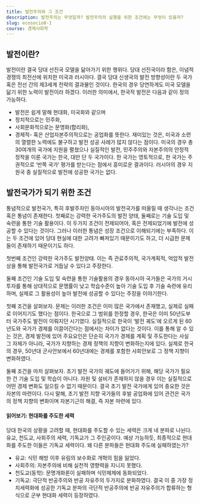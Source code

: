 ```yaml
---
title: 발전주의와 그 조건
description: 발전주의는 무엇일까? 발전주의의 실행을 위한 조건에는 무엇이 있을까?
slug: ecosocio8-1
course: 경제사회학
---
```


## 발전이란?
발전이란 결국 당대 선진국 모델을 닮아가기 위한 행위다. 당대 선진국이라 함은, 이념적 경쟁의 최전선에 위치한 미국과 러시아다. 결국 당대 신생국의 발전 방향성이란 두 국가 혹은 전선 간의 제3세계 전략의 결과물인 것이다. 한국의 경우 당연하게도 미국 모델을 닮기 위한 노력이 발전이라 하겠다.
이러한 의미에서, 한국적 발전은 다음과 같이 정의 가능하다.
- 발전은 쉽게 말해 현대화, 미국화와 같으며
- 정치적으로는 민주화,
- 사회문화적으로는 문명화(합리화),
- 경제적- 혹은 산업자본주의적으로는 공업화를 뜻한다.
재미있는 것은, 미국과 소련의 열렬한 노력에도 불구하고 발전 성공 사례가 많지 않다는 점이다. 미국의 경우 총 30여개의 국가에 지원을 펼쳤으나 실질적인 발전, 민주주의와 자본주의의 안정적 정착을 이룬 국가는 한국, 대만 단 두 국가이다. 한 국가는 영토적으로, 한 국가는 주권적으로 ‘반쪽 국가’ 평가를 받는다는 점에서 흥미로운 결과이다. 러시아의 경우 지원국 중 실질적으로 발전에 성공한 국가는 없다.
## 발전국가가 되기 위한 조건
통념적으로 발전국가, 특히 후발주자인 동아시아의 발전국가를 떠올릴 때 생각나는 조건 혹은 통념이 존재한다. 첫째로는 강력한 국가주도의 발전 양태, 둘째로는 기술 도입 및 숙련을 통한 기술 활용이다. 이 두가지 조건이 전제되어야, 혹은 전제되었기에 발전에 성공할 수 있다는 것이다. 그러나 이러한 통념은 성장 조건으로 이해되기에는 부족하다. 이는 두 조건에 있어 당대 현실에 대한 고려가 빠져있기 때문이기도 하고, 더 시급한 문제들이 존재하기 때문이기도 하다.


첫번째 조건인 강력한 국가주도 발전양태. 이는 즉 관료주의적, 국가계획적, 억압적 발전상을 통해 발전국가로 거듭날 수 있다고 주장한다.


둘째 조건인 기술 도입 및 숙련을 통한 기술활용의 경우 동아시아 국가들은 국가의 거시투자를 통해 상대적으로 문맹률이 낮고 학습수준이 높아 기술 도입 후 기술 숙련에 유리하며, 실제로 그 활용성이 높아 발전에 성공할 수 있다는 주장을 이야기한다. 


첫째 조건을 살펴보자. 문제는 이러한 조건은 이미 많은 국가에서 존재했고, 실제로 실패로 이어지기도 했다는 점이다. 한국으로 그 범위를 한정할 경우, 한국은 이미 50년도부터 국가주도 발전이 이뤄지던 시기였다. 실질적으로 한국이 ‘발전 궤도’에 오르게 된 60년도와 국가가 경제를 이끌어간다는 점에서는 차이가 없다는 것이다. 이를 통해 알 수 있는 것은, 경제 발전에 있어 주요요인은 단순히 국가가 경제를 계획 및 주도한다는 사실 그 자체가 아니라, 국가가 지향하는 경제 정책의 지향이 변화하는지에 있다. 실제로 한국의 경우, 50년대 군사안보에서 60년대에는 경제를 포함한 사회안보로 그 정책 지향이 변화하였다.


둘째 조건을 마저 살펴보자. 초기 발전 국가의 궤도에 들어가기 위해, 해당 국가가 필요한 건 기술 도입 및 학습이 아니다. 자원 및 설비가 존재하지 않을 경우 이는 실질적으로 어떤 경제 변화도 일으킬 수 없기 때문이다. 결국 초기 발전 국가에게 있어 중요한 것은 자본의 마련이다.
다시 말해, 초기 발전 지향 국가들의 후발 공업화에 있어 관건은 국가의 정책 지향의 변화이며 자본기근의 해결, 즉 자본 마련에 있다.
#### 읽어보기: 현대화를 주도한 세력
당대 한국의 상황을 고려할 때, 현대화를 주도할 수 있는 세력은 크게 네 분파로 나뉜다. 유교, 천도교, 사회주의 세력, 기독교가 그 주인공이다. 예상 가능하듯, 최종적으로 현대화를 주도한 이들은 기독교 세력이다. 왜 다른 분파들은 현대화 주도에 실패하였는가?
- 유교: 식민 해방 이후 유림의 보수화로 개혁의 힘을 잃었다.
- 사회주의: 자본주의에 비해 실천적 영향력을 지니지 못했다.
- 천도교(동학): 문명개화론이 실패하며 식민체제에 동화되었다.
- 기독교: 극단적 반공주의와 반공 자유주의 두가지로 분화하였다.
결국 이 중 가장 정치세력화에 성공한 기독교 분파의 극단적 반공주의에 반공 자유주의가 합류하는 형식으로 군부 현대화 세력이 등장하였다.